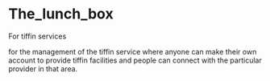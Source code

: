 # The_lunch_box
For tiffin services

for the management of the tiffin service where anyone can make their own account to provide tiffin facilities and people can connect with the particular provider in that area.
